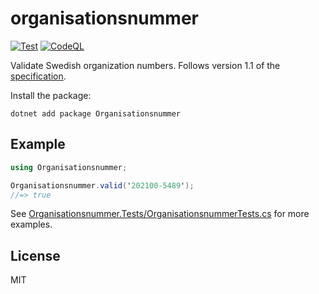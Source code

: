 # organisationsnummer 
[![Test](https://github.com/organisationsnummer/csharp/actions/workflows/test.yml/badge.svg?branch=master)](https://github.com/organisationsnummer/csharp/actions/workflows/test.yml)
[![CodeQL](https://github.com/organisationsnummer/csharp/actions/workflows/analysis.yml/badge.svg?branch=master)](https://github.com/organisationsnummer/csharp/actions/workflows/analysis.yml)

Validate Swedish organization numbers. Follows version 1.1 of the [specification](https://github.com/organisationsnummer/meta#package-specification-v11).

Install the package:

```
dotnet add package Organisationsnummer
```

## Example

```c#
using Organisationsnummer;

Organisationsnummer.valid('202100-5489');
//=> true
```

See [Organisationsnummer.Tests/OrganisationsnummerTests.cs](https://github.com/organisationsnummer/csharp/blob/master/Organisationsnummer.Tests/OrganisationsnummerTests.cs) for more examples.

## License

MIT
